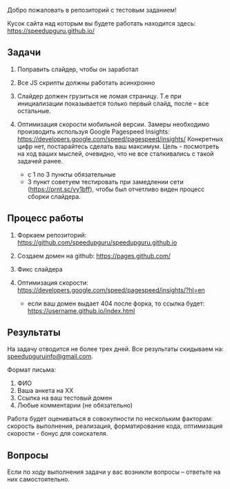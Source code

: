 Добро пожаловать в репозиторий с тестовым заданием! 

Кусок сайта над которым вы будете работать находится здесь:
https://speedupguru.github.io/

Задачи
-----------------------------------

1) Поправить слайдер, чтобы он заработал
2) Все JS скрипты должны работать асинхронно
3) Слайдер должен грузиться не ломая страницу. Т.е при инициализации показывается только первый слайд, после – все остальные.
4) Оптимизация скорости мобильной версии. Замеры необходимо производить используя Google Pagespeed Insights: https://developers.google.com/speed/pagespeed/insights/ Конкретных цифр нет, постарайтесь сделать ваш максимум. Цель - посмотреть на ход ваших мыслей, очевидно, что не все сталкивались с такой задачей ранее.

	* с 1 по 3 пункты обязательные
	* 3 пункт советуем тестировать при замедлении сети (https://prnt.sc/vy1bff), чтобы был отчетливо виден процесс сборки слайдера.

Процесс работы
-----------------------------------

1) Форкаем репозиторий: https://github.com/speedupguru/speedupguru.github.io
2) Создаем домен на github: https://pages.github.com/
3) Фикс слайдера
4) Оптимизация скорости: https://developers.google.com/speed/pagespeed/insights/?hl=en

	* если ваш домен выдает 404 после форка, то ссылка будет: https://username.github.io/index.html

Результаты
-----------------------------------
На задачу отводится не более трех дней.
Все результаты скидываем на: speedupguruinfo@gmail.com. 

Формат письма:

1) ФИО
2) Ваша анкета на ХХ
3) Ссылка на ваш тестовый домен
4) Любые комментарии (не обязательно)

Работа будет оцениваться в совокупности по нескольким факторам: скорость выполнения, реализация, форматирование кода, оптимизация скорости - бонус для соискателя.

Вопросы
-----------------------------------
Если по ходу выполнения задачи у вас возникли вопросы – ответьте на них самостоятельно.
